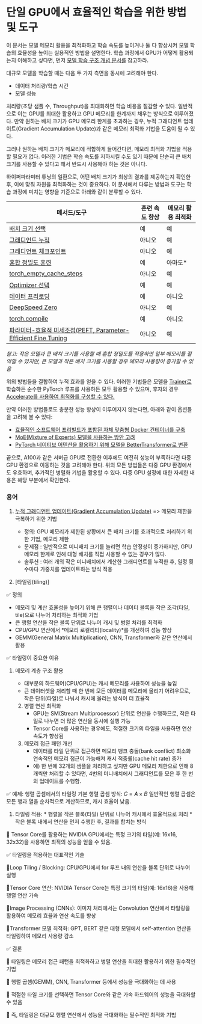 # 단일 GPU에서 효율적인 학습을 위한 방법 및 도구 #

이 문서는 모델 메모리 활용을 최적화하고 학습 속도를 높이거나 둘 다 향상시켜 모델 학습의 효율성을 높이는 실용적인 방법을 설명한다. 학습 과정에서 GPU가 어떻게 활용되는지 이해하고 싶다면, 먼저 [모델 학습 구조 개념 문서를](https://huggingface.co/docs/transformers/v4.48.2/en/model_memory_anatomy) 참고하라.

대규모 모델을 학습할 때는 다음 두 가지 측면을 동시에 고려해야 한다.

- 데이터 처리량/학습 시간  
- 모델 성능  

처리량(초당 샘플 수, Throughput)을 최대화하면 학습 비용을 절감할 수 있다. 일반적으로 이는 GPU를 최대한 활용하고 GPU 메모리를 한계까지 채우는 방식으로 이루어졌다. 만약 원하는 배치 크기가 GPU 메모리 한계를 초과하는 경우, 누적 그래디언트 업데이트(Gradient Accumulation Update)과 같은 메모리 최적화 기법을 도움이 될 수 있다. 

그러나 원하는 배치 크기가 메모리에 적합하게 들어간다면, 메모리 최적화 기법을 적용할 필요가 없다. 이러한 기법은 학습 속도를 저하시킬 수도 있기 때문에 단순히 큰 배치 크기를 사용할 수 있다고 해서 반드시 사용해야 하는 것은 아니다. 

하이퍼파라미터 튜닝의 일환으로, 어떤 배치 크기가 최상의 결과를 제공하는지 확인한 후, 이에 맞춰 자원을 최적화하는 것이 중요하다. 이 문서에서 다루는 방법과 도구는 학습 과정에 미치는 영향을 기준으로 아래와 같이 분류할 수 있다.

| 메서드/도구 | 훈련 속도 향상 | 메모리 활용 최적화 |
|----------------|----------------|---------------------|
| [배치 크기 선택](https://github.com/synabreu/nvidia-note/edit/main/Huggingface-PS/Batch_size_choice.md) | 예             | 예              |
| [그래디언트 누적](https://github.com/synabreu/nvidia-note/edit/main/Huggingface-PS/gradient-accumulation.md) | 아니오         | 예                  |
| [그래디언트 체크포인트](https://github.com/synabreu/nvidia-note/edit/main/Huggingface-PS/gradient-checkpointing.md)  | 아니오   | 예   |
| [혼합 정밀도 훈련](https://github.com/synabreu/nvidia-note/edit/main/Huggingface-PS/mixed-precision-training.md)  | 예   | 아마도*   |
| [torch_empty_cache_steps](https://github.com/synabreu/nvidia-note/edit/main/Huggingface-PS/torch_empty_cache_steps.md)  | 아니오   | 예   |
| [Optimizer 선택](https://github.com/synabreu/nvidia-note/edit/main/Huggingface-PS/optimizer-choice.md)  | 예  | 예   |
| [데이터 프리로딩](https://github.com/synabreu/nvidia-note/edit/main/Huggingface-PS/data-preloading.md)  | 예   | 아니오   |
| [DeepSpeed Zero](https://github.com/synabreu/nvidia-note/edit/main/Huggingface-PS/deepspeed-zero.md)  | 아니오   | 예   |
| [torch.compile](https://github.com/synabreu/nvidia-note/edit/main/Huggingface-PS/using-torchcompile.md)  | 예   | 아니오   |
| [파라미터-효율적 미세조정(PEFT, Parameter-Efficient Fine Tuning](https://github.com/synabreu/nvidia-note/edit/main/Huggingface-PS/using--peft.md)  | 아니오   | 예   |

*참고: 작은 모델과 큰 배치 크기를 사용할 때 혼합 정밀도를 적용하면 일부 메모리를 절약할 수 있지만, 큰 모델과 작은 배치 크기를 사용할 경우 메모리 사용량이 증가할 수 있음*

위의 방법들을 결합하여 누적 효과를 얻을 수 있다. 이러한 기법들은 모델을 [Trainer로](https://huggingface.co/docs/transformers/v4.48.2/en/main_classes/trainer#transformers.Trainer) 학습하든 순수한 PyTorch 루프를 사용하든 모두 활용할 수 있으며, 후자의 경우 [Accelerate를 사용하여 최적화를 구성할 수 있다.](https://huggingface.co/docs/transformers/v4.48.2/en/perf_train_gpu_one#using--accelerate)  

만약 이러한 방법들로도 충분한 성능 향상이 이루어지지 않는다면, 아래와 같이 옵션들을 고려해 볼 수 있다:  

- [효율적인 소프트웨어 프리빌드가 포함된 자체 맞춤형 Docker 컨테이너를 구축](https://huggingface.co/docs/transformers/v4.48.2/en/perf_train_gpu_one#efficient-software-prebuilds)  
- [MoE(Mixture of Experts) 모델을 사용하는 방안 고려](https://huggingface.co/docs/transformers/v4.48.2/en/perf_train_gpu_one#mixture-of-experts)  
- [PyTorch 네이티브 어텐션을 활용하기 위해 모델을 BetterTransformer로 변환](https://huggingface.co/docs/transformers/v4.48.2/en/perf_train_gpu_one#using-pytorch-native-attention-and-flash-attention)  

끝으로, A100과 같은 서버급 GPU로 전환한 이후에도 여전히 성능이 부족하다면 다중 GPU 환경으로 이동하는 것을 고려해야 한다. 위의 모든 방법들은 다중 GPU 환경에서도 유효하며, 추가적인 병렬화 기법을 활용할 수 있다. 다중 GPU 설정에 대한 자세한 내용은 해당 부분에서 확인한다. 

### 용어 ###

1. [누적 그래디언트 업데이트(Gradient Accumulation Update)]() => 메모리 제한을 극복하기 위한 기법

   * 정의: GPU 메모리가 제한된 상황에서 큰 배치 크기를 효과적으로 처리하기 위한 기법, 메모리 제한 
   * 문제점 : 일반적으로 미니배치 크기를 늘리면 학습 안정성이 증가하지만, GPU 메모리 한계로 인해 대형 배치를 직접 사용할 수 없는 경우가 많다. 
   * 솔루션 : 여러 개의 작은 미니배치에서 계산한 그래디언트를 누적한 후, 일정 횟수마다 가중치를 업데이트하는 방식 적용
  
2. [타일링(tiling)]

 ✅ 정의
 
   * 메모리 및 계산 효율성을 높이기 위해 큰 행렬이나 데이터 블록을 작은 조각(타일, tile)으로 나누어 처리하는 최적화 기법
   * 큰 행렬 연산을 작은 블록 단위로 나누어 캐시 및 병렬 처리를 최적화
   * CPU/GPU 연산에서 *메모리 로컬리티(locality)*를 개선하여 성능 향상
   * GEMM(General Matrix Multiplication), CNN, Transformer와 같은 연산에서 활용

 ✅ 타일링이 중요한 이유
 
   1) 메모리 계층 구조 활용
      * 대부분의 하드웨어(CPU/GPU)는 캐시 메모리를 사용하여 성능을 높임
      * 큰 데이터셋을 처리할 때 한 번에 모든 데이터를 메모리에 올리기 어려우므로, 작은 단위(타일)로 나눠서 캐시에 올리는 방식이 더 효율적
           
      2) 병렬 연산 최적화
         * GPU는 SM(Stream Multiprocessor) 단위로 연산을 수행하므로, 작은 타일로 나누면 더 많은 연산을 동시에 실행 가능
         * Tensor Core를 사용하는 경우에도, 적절한 크기의 타일을 사용하면 연산 속도가 향상됨
      3) 메모리 접근 패턴 개선
         * 데이터를 타일 단위로 접근하면 메모리 뱅크 충돌(bank conflict) 최소화
연속적인 메모리 접근이 가능해져 캐시 적중률(cache hit rate) 증가
         * 예) 한 번에 32개의 샘플을 처리하고 싶지만 GPU 메모리 제한으로 인해 8개씩만 처리할 수 있다면, 4번의 미니배치에서 그래디언트를 모은 후 한 번의 업데이트를 수행함.
     
 ✅ 예제: 행렬 곱셈에서의 타일링
   기본 행렬 곱셈 방식:
   𝐶 = 𝐴 × 𝐵
   일반적인 행렬 곱셈은 모든 행과 열을 순차적으로 계산하므로, 캐시 효율이 낮음.

   1) 타일링 적용:
    * 행렬을 작은 블록(타일) 단위로 나누어 캐시에서 효율적으로 처리
    * 작은 블록 내에서 연산을 먼저 수행한 후, 결과를 합치는 방식

   📌 Tensor Core를 활용하는 NVIDIA GPU에서는 특정 크기의 타일(예: 16x16, 32x32)을 사용하면 최적의 성능을 얻을 수 있음.

 ✅ 타일링을 적용하는 대표적인 기술
 
   🔹Loop Tiling / Blocking: CPU/GPU에서 for 루프 내의 연산을 블록 단위로 나누어 실행
   
   🔹Tensor Core 연산: NVIDIA Tensor Core는 특정 크기의 타일(예: 16x16)을 사용해 행렬 연산 가속
   
   🔹Image Processing (CNNs): 이미지 처리에서는 Convolution 연산에서 타일링을 활용하여 메모리 효율과 연산 속도를 향상
   
   🔹Transformer 모델 최적화: GPT, BERT 같은 대형 모델에서 self-attention 연산을 타일링하여 메모리 사용량 감소

✅ 결론 

 🔹 타일링은 메모리 접근 패턴을 최적화하고 병렬 연산을 최대한 활용하기 위한 필수적인 기법
 
 🔹 행렬 곱셈(GEMM), CNN, Transformer 등에서 성능을 극대화하는 데 사용
 
 🔹 적절한 타일 크기를 선택하면 Tensor Core와 같은 가속 하드웨어의 성능을 극대화할 수 있음

  🚀 즉, 타일링은 대규모 행렬 연산에서 성능을 극대화하는 필수적인 최적화 기법
